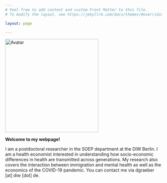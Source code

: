 ```yaml
---
# Feel free to add content and custom Front Matter to this file.
# To modify the layout, see https://jekyllrb.com/docs/themes/#overriding-theme-defaults

layout: page

---
```



<img src="https://github.com/dangraeber/academic_site/tree/gh-pages/assets" alt="Avatar" width="300"  class = "center"/>

 **Welcome to my webpage!**

 I am a postdoctoral researcher in the SOEP department at the DIW Berlin. I am a health economist interested in understanding how socio-economic differences in health are transmitted across generations. My research also covers the interaction between immigration and mental health as well as the economics of the COVID-19 pandemic. You can contact me via dgraeber [at] diw [dot] de.
